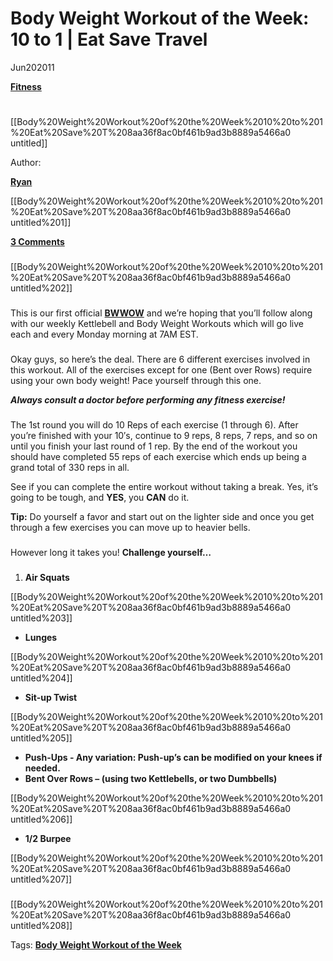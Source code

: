 # Body Weight Workout of the Week: 10 to 1 | Eat Save Travel

Jun202011

**[Fitness](http://www.eatsavetravel.com/category/fitness)**

# 

[[Body%20Weight%20Workout%20of%20the%20Week%2010%20to%201%20Eat%20Save%20T%208aa36f8ac0bf461b9ad3b8889a5466a0 untitled]]

Author:

**[Ryan](http://www.eatsavetravel.com/tag/ryan)**

[[Body%20Weight%20Workout%20of%20the%20Week%2010%20to%201%20Eat%20Save%20T%208aa36f8ac0bf461b9ad3b8889a5466a0 untitled%201]]

**[3 Comments](http://www.eatsavetravel.com/body-weight-workout-10-to-1#comments)**

### 

[[Body%20Weight%20Workout%20of%20the%20Week%2010%20to%201%20Eat%20Save%20T%208aa36f8ac0bf461b9ad3b8889a5466a0 untitled%202]]

### 

This is our first official **[BWWOW](http://www.eatsavetravel.com/tag/body-weight-workout-of-the-week)** and we’re hoping that you’ll follow along with our weekly Kettlebell and Body Weight Workouts which will go live each and every Monday morning at 7AM EST.

### 

Okay guys, so here’s the deal. There are 6 different exercises involved in this workout. All of the exercises except for one (Bent over Rows) require using your own body weight! Pace yourself through this one.

***Always consult a doctor before performing any fitness exercise!***

### 

The 1st round you will do 10 Reps of each exercise (1 through 6). After you’re finished with your 10′s, continue to 9 reps, 8 reps, 7 reps, and so on until you finish your last round of 1 rep. By the end of the workout you should have completed 55 reps of each exercise which ends up being a grand total of 330 reps in all.

See if you can complete the entire workout without taking a break. Yes, it’s going to be tough, and **YES**, you **CAN** do it.

**Tip:** Do yourself a favor and start out on the lighter side and once you get through a few exercises you can move up to heavier bells.

### 

However long it takes you! **Challenge yourself…**

### 

1. **Air Squats**

[[Body%20Weight%20Workout%20of%20the%20Week%2010%20to%201%20Eat%20Save%20T%208aa36f8ac0bf461b9ad3b8889a5466a0 untitled%203]]

- **Lunges**

[[Body%20Weight%20Workout%20of%20the%20Week%2010%20to%201%20Eat%20Save%20T%208aa36f8ac0bf461b9ad3b8889a5466a0 untitled%204]]

- **Sit-up Twist**

[[Body%20Weight%20Workout%20of%20the%20Week%2010%20to%201%20Eat%20Save%20T%208aa36f8ac0bf461b9ad3b8889a5466a0 untitled%205]]

- **Push-Ups - Any variation: Push-up’s can be modified on your knees if needed.**
- **Bent Over Rows – (using two Kettlebells, or two Dumbbells)**

[[Body%20Weight%20Workout%20of%20the%20Week%2010%20to%201%20Eat%20Save%20T%208aa36f8ac0bf461b9ad3b8889a5466a0 untitled%206]]

- **1/2 Burpee**

[[Body%20Weight%20Workout%20of%20the%20Week%2010%20to%201%20Eat%20Save%20T%208aa36f8ac0bf461b9ad3b8889a5466a0 untitled%207]]

### 

[[Body%20Weight%20Workout%20of%20the%20Week%2010%20to%201%20Eat%20Save%20T%208aa36f8ac0bf461b9ad3b8889a5466a0 untitled%208]]

Tags: **[Body Weight Workout of the Week](http://www.eatsavetravel.com/tag/body-weight-workout-of-the-week)**